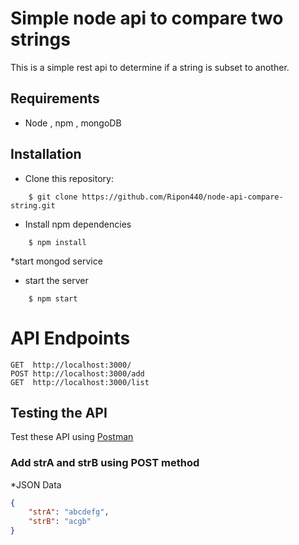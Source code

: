 # Simple node api to compare two strings

This is a simple rest api to determine if a string is subset to another. 

## Requirements

- Node , npm , mongoDB

## Installation
* Clone this repository:
```
    $ git clone https://github.com/Ripon440/node-api-compare-string.git
```
* Install npm dependencies
```
    $ npm install
```

*start mongod service

* start the server
```
    $ npm start
```

# API Endpoints

```
GET  http://localhost:3000/
POST http://localhost:3000/add
GET  http://localhost:3000/list
```

## Testing the API
Test these API using [Postman](https://www.getpostman.com/downloads/)

### Add strA and strB using POST method
*JSON Data 
```json
{
	"strA": "abcdefg",
	"strB": "acgb"
}
```

